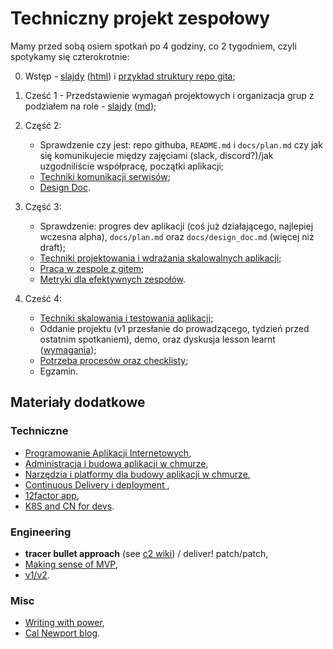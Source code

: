 # Techniczny projekt zespołowy

Mamy przed sobą osiem spotkań po 4 godziny, co 2 tygodniem, czyli spotykamy się czterokrotnie:

0. Wstęp - [slajdy](00_wstep/index.pdf) ([html](00_wstep)) i [przykład struktury repo gita](00_example);

1. Cześć 1 - Przedstawienie wymagań projektowych i organizacja grup z podziałem na role - [slajdy](01_intro/slides.pdf) ([md](01_intro/slides.md));

2. Część 2:

   - Sprawdzenie czy jest: repo githuba, `README.md` i `docs/plan.md` czy jak się komunikujecie między zajęciami (slack, discord?)/jak uzgodniliście współpracę, początki aplikacji;
   - [Techniki komunikacji serwisów](02_srv_comm/README.md);
   - [Design Doc](02_design_doc/README.md).

3. Część 3:

   - Sprawdzenie: progres dev aplikacji (coś już działającego, najlepiej wczesna alpha), `docs/plan.md` oraz `docs/design_doc.md` (więcej niż draft);
   - [Techniki projektowania i wdrażania skalowalnych aplikacji](03_projektowanie_i_wdrazanie/README.md);
   - [Praca w zespole z gitem](03_praca_z_gitem/README.md);
   - [Metryki dla efektywnych zespołów](03_metrics/README.md).

5. Cześć 4:

   - [Techniki skalowania i testowania aplikacji](04_skalowanie_i_testowanie/README.md);
   - Oddanie projektu (v1 przesłanie do prowadzącego, tydzień przed ostatnim spotkaniem), demo, oraz dyskusja lesson learnt ([wymagania](04_oddanie_projektu/README.md));
   - [Potrzeba procesów oraz checklisty](04_checklists_and_process_iterations/README.md);
   - Egzamin.

## Materiały dodatkowe

### Techniczne

- [Programowanie Aplikacji Internetowych](https://github.com/wojciech11/se_internet_app_development),
- [Administracja i budowa aplikacji w chmurze](https://github.com/wojciech11/se_cloud_app_administration_and_development),
- [Narzędzia i platformy dla budowy aplikacji w chmurze](https://github.com/wojciech11/cloud_dev_tools_and_platforms),
- [Continuous Delivery i deployment ](https://github.com/wojciech11/se_continuous_delivery_and_deployment),
- [12factor app](https://12factor.net/),
- [K8S and CN for devs](https://github.com/wojciech12/workshop_kubernetes_and_cloudnative).

### Engineering

- **tracer bullet approach** (see [c2 wiki](https://wiki.c2.com/?TracerBullets)) / deliver! patch/patch,
- [Making sense of MVP](https://blog.crisp.se/2016/01/25/henrikkniberg/making-sense-of-mvp),
- [v1/v2](https://katemats.com/blog/lean-software-development-build-v1s-and-v2s).

### Misc

- [Writing with power](https://www.amazon.com/Writing-Power-Techniques-Mastering-Process/dp/0195120183),
- [Cal Newport blog](https://www.calnewport.com/blog/).
